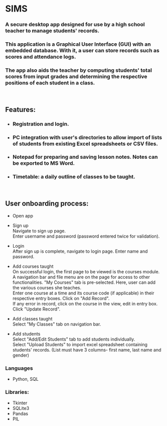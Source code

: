 # SIMS

### A secure desktop app designed for use by a high school teacher to manage students' records.

### This application is a Graphical User Interface (GUI) with an embedded database. With it, a user can store records such as scores and attendance logs.
### The app also aids the teacher by computing students' total scores from input grades and determining the respective positions of each student in a class.
<br>

## Features:
* ### Registration and login.
* ### PC integration with user's directories to allow import of lists of students from existing Excel spreadsheets or CSV files.
* ### Notepad for preparing and saving lesson notes. Notes can be exported to MS Word.
* ### Timetable: a daily outline of classes to be taught. 
<br>

## User onboarding process:
* Open app
* Sign up  
Navigate to sign up page.  
Enter username and password (password entered twice for validation).  


* Login  
After sign up is complete, navigate to login page.
Enter name and password.

* Add courses taught  
On successful login, the first page to be viewed is the courses module.  
A navigation bar and file menu are on the page for access to other functionalities.
"My Courses" tab is pre-selected.
Here, user can add the various courses she teaches.  
Enter one course at a time and its course code (if applicable) in their respective entry boxes. Click on "Add Record".  
If any error in record, click on the course in the view, edit in entry box. Click "Update Record".

* Add classes taught  
Select "My Classes" tab on navigation bar.  

* Add students  
Select "Add/Edit Students" tab to add students individually.  
Select "Upload Students" to import excel spreadsheet containing students' records. (List must have 3 columns- first name, last name and gender)
 
### Languages
* Python, SQL

### Libraries:
* Tkinter
* SQLite3
* Pandas
* PIL

  
